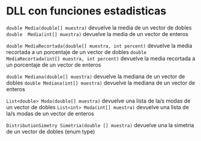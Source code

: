 # DLL con funciones estadisticas

`double Media(double[] muestra)` 
devuelve la media de un vector de dobles
`double  Media(int[] muestra)`
devuelve la media de un vector de enteros

`double MediaRecortada(double[] muestra, int percent)`
devuelve la media recortada a un porcentaje de un vector de dobles
`double MediaRecortada(int[] muestra, int percent)`
devuelve la media recortada a un porcentaje de un vector de enteros

`double Mediana(double[] muestra)`
devuelve la mediana de un vector de dobles
`double Mediana(int[] muestra)`
devuelve la mediana de un vector de enteros

`List<double> Moda(double[] muestra)`
devuelve una lista de la/s modas de un vector de dobles
`List<int> Moda(int[] muestra)`
devuelve una lista de la/s modas de un vector de enteros

`DistributionSimetry Simetria(double [] muestra)`
devuelve una la simetria de un vector de dobles (enum type)